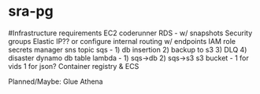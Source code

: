 # sra-pg

#Infrastructure requirements
EC2 coderunner
RDS - w/ snapshots
Security groups
Elastic IP?? or configure internal routing w/ endpoints
IAM role
secrets manager
sns topic
sqs - 1) db insertion 2) backup to s3 3) DLQ 4) disaster
dynamo db table
lambda - 1) sqs->db 2) sqs->s3
s3 bucket - 1 for vids 1 for json?
Container registry & ECS

Planned/Maybe:
Glue
Athena

